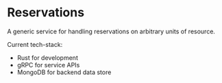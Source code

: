 # Reservations

A generic service for handling reservations on arbitrary units of resource.

Current tech-stack:
- Rust for development
- gRPC for service APIs
- MongoDB for backend data store
